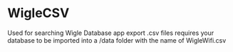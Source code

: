 # WigleCSV
Used for searching Wigle Database app export .csv files
requires your database to be imported into a /data folder with the name of WigleWifi.csv
